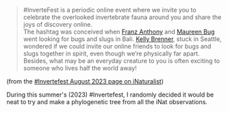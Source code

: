 > #InverteFest is a periodic online event where we invite you to celebrate the overlooked invertebrate fauna around you and share the joys of discovery online. <br/>The hashtag was conceived when [Franz Anthony](https://franzanth.com/) and [Maureen Bug](https://maureenbug.github.io/) went looking for bugs and slugs in Bali. [Kelly Brenner](https://www.metrofieldguide.com/), stuck in Seattle, wondered if we could invite our online friends to look for bugs and slugs together in spirit, even though we’re physically far apart. Besides, what may be an everyday creature to you is often exciting to someone who lives half the world away!

(from the [\#Invertefest August 2023 page on iNaturalist](https://www.inaturalist.org/projects/invertefest-august-2023))

During this summer's (2023) \#Invertefest, I randomly decided it would be neat to try and make a phylogenetic tree from all the iNat observations.